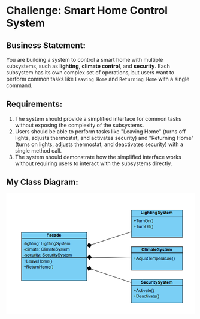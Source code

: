 # Challenge: Smart Home Control System
## Business Statement:
You are building a system to control a smart home with multiple subsystems, such as **lighting**, **climate control**, and **security**. Each subsystem has its own complex set of operations, but users want to perform common tasks like `Leaving Home` and `Returning Home` with a single command.

## Requirements:
1. The system should provide a simplified interface for common tasks without exposing the complexity of the subsystems.
2. Users should be able to perform tasks like "Leaving Home" (turns off lights, adjusts thermostat, and activates security) and "Returning Home" (turns on lights, adjusts thermostat, and deactivates security) with a single method call.
3. The system should demonstrate how the simplified interface works without requiring users to interact with the subsystems directly.

## My Class Diagram:

![Class Diagram](SmartHomeClassDiagram.png)
